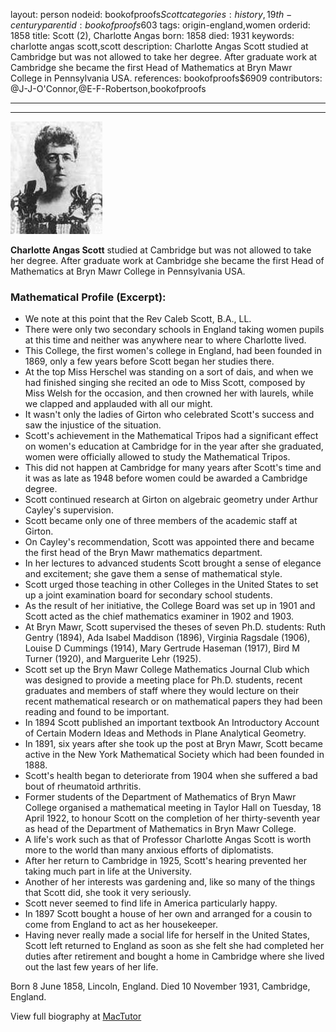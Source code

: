 layout: person
nodeid: bookofproofs$Scott
categories: history,19th-century
parentid: bookofproofs$603
tags: origin-england,women
orderid: 1858
title: Scott (2), Charlotte Angas
born: 1858
died: 1931
keywords: charlotte angas scott,scott
description: Charlotte Angas Scott studied at Cambridge but was not allowed to take her degree. After graduate work at Cambridge she became the first Head of Mathematics at Bryn Mawr College in Pennsylvania USA.
references: bookofproofs$6909
contributors: @J-J-O'Connor,@E-F-Robertson,bookofproofs

---



---

![Scott.jpg](https://github.com/bookofproofs/bookofproofs.github.io/blob/main/_sources/_assets/images/portraits/Scott.jpg?raw=true)

**Charlotte Angas Scott** studied at Cambridge but was not allowed to take her degree. After graduate work at Cambridge she became the first Head of Mathematics at Bryn Mawr College in Pennsylvania USA.

### Mathematical Profile (Excerpt):
* We note at this point that the Rev Caleb Scott, B.A., LL.
* There were only two secondary schools in England taking women pupils at this time and neither was anywhere near to where Charlotte lived.
* This College, the first women's college in England, had been founded in 1869, only a few years before Scott began her studies there.
* At the top Miss Herschel was standing on a sort of dais, and when we had finished singing she recited an ode to Miss Scott, composed by Miss Welsh for the occasion, and then crowned her with laurels, while we clapped and applauded with all our might.
* It wasn't only the ladies of Girton who celebrated Scott's success and saw the injustice of the situation.
* Scott's achievement in the Mathematical Tripos had a significant effect on women's education at Cambridge for in the year after she graduated, women were officially allowed to study the Mathematical Tripos.
* This did not happen at Cambridge for many years after Scott's time and it was as late as 1948 before women could be awarded a Cambridge degree.
* Scott continued research at Girton on algebraic geometry under Arthur Cayley's supervision.
* Scott became only one of three members of the academic staff at Girton.
* On Cayley's recommendation, Scott was appointed there and became the first head of the Bryn Mawr mathematics department.
* In her lectures to advanced students Scott brought a sense of elegance and excitement; she gave them a sense of mathematical style.
* Scott urged those teaching in other Colleges in the United States to set up a joint examination board for secondary school students.
* As the result of her initiative, the College Board was set up in 1901 and Scott acted as the chief mathematics examiner in 1902 and 1903.
* At Bryn Mawr, Scott supervised the theses of seven Ph.D. students: Ruth Gentry (1894), Ada Isabel Maddison (1896), Virginia Ragsdale (1906), Louise D Cummings (1914), Mary Gertrude Haseman (1917), Bird M Turner (1920), and Marguerite Lehr (1925).
* Scott set up the Bryn Mawr College Mathematics Journal Club which was designed to provide a meeting place for Ph.D. students, recent graduates and members of staff where they would lecture on their recent mathematical research or on mathematical papers they had been reading and found to be important.
* In 1894 Scott published an important textbook An Introductory Account of Certain Modern Ideas and Methods in Plane Analytical Geometry.
* In 1891, six years after she took up the post at Bryn Mawr, Scott became active in the New York Mathematical Society which had been founded in 1888.
* Scott's health began to deteriorate from 1904 when she suffered a bad bout of rheumatoid arthritis.
* Former students of the Department of Mathematics of Bryn Mawr College organised a mathematical meeting in Taylor Hall on Tuesday, 18 April 1922, to honour Scott on the completion of her thirty-seventh year as head of the Department of Mathematics in Bryn Mawr College.
* A life's work such as that of Professor Charlotte Angas Scott is worth more to the world than many anxious efforts of diplomatists.
* After her return to Cambridge in 1925, Scott's hearing prevented her taking much part in life at the University.
* Another of her interests was gardening and, like so many of the things that Scott did, she took it very seriously.
* Scott never seemed to find life in America particularly happy.
* In 1897 Scott bought a house of her own and arranged for a cousin to come from England to act as her housekeeper.
* Having never really made a social life for herself in the United States, Scott left returned to England as soon as she felt she had completed her duties after retirement and bought a home in Cambridge where she lived out the last few years of her life.

Born 8 June 1858, Lincoln, England. Died 10 November 1931, Cambridge, England.

View full biography at [MacTutor](https://mathshistory.st-andrews.ac.uk/Biographies/Scott/)
